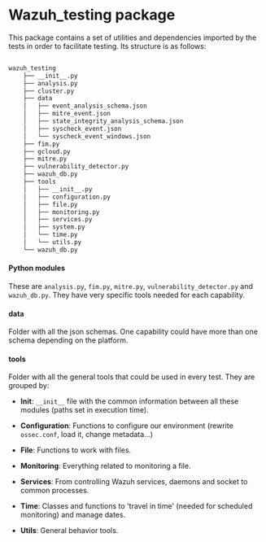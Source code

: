 
# Wazuh_testing package

This package contains a set of utilities and dependencies imported by the tests in order to facilitate testing. Its
structure is as follows:

```bash

wazuh_testing
    ├── __init__.py
    ├── analysis.py
    ├── cluster.py
    ├── data
    │   ├── event_analysis_schema.json
    │   ├── mitre_event.json
    │   ├── state_integrity_analysis_schema.json
    │   ├── syscheck_event.json
    │   └── syscheck_event_windows.json
    ├── fim.py
    ├── gcloud.py
    ├── mitre.py
    ├── vulnerability_detector.py
    ├── wazuh_db.py
    ├── tools
    │   ├── __init__.py
    │   ├── configuration.py
    │   ├── file.py
    │   ├── monitoring.py
    │   ├── services.py
    │   ├── system.py
    │   └── time.py
    │   └── utils.py
    └── wazuh_db.py
```

#### Python modules

These are `analysis.py`, `fim.py`, `mitre.py`, `vulnerability_detector.py` and `wazuh_db.py`. They have very specific
tools needed for each capability.

#### data

Folder with all the json schemas. One capability could have more than one schema depending on the platform.

#### tools

Folder with all the general tools that could be used in every test. They are grouped by:

- **Init**: `__init__` file with the common information between all these modules (paths set in execution time).

- **Configuration**:  Functions to configure our environment (rewrite `ossec.conf`, load it, change metadata...)

- **File**: Functions to work with files.

- **Monitoring**: Everything related to monitoring a file.

- **Services**: From controlling Wazuh services, daemons and socket to common processes.

- **Time**: Classes and functions to 'travel in time' (needed for scheduled monitoring) and manage dates.

- **Utils**: General behavior tools.
